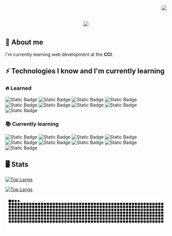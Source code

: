 <img align="right" src="https://komarev.com/ghpvc/?username=your-github-QuentinGra&color=red"/>

<h1 align="center">
    <img src="https://readme-typing-svg.herokuapp.com/?font=Righteous&size=35&center=true&vCenter=true&width=500&height=70&duration=4000&lines=Hi+There!+👋;+I'm+Quentin+Grange!;" />
</h1>

## 🌱 About me

I'm currently learning web development at the **CCI**.

## ⚡ Technologies I know and I'm currently learning

### 🔥 Learned
![Static Badge](https://img.shields.io/badge/Html-%23E34F26?style=flat&logo=html5&logoColor=%23E34F26&labelColor=grey&color=%23E34F26)
![Static Badge](https://img.shields.io/badge/Css-%231572B6?style=flat&logo=css3&logoColor=%231572B6&labelColor=grey&color=%231572B6)
![Static Badge](https://img.shields.io/badge/Sass-%23CC6699?style=flat&logo=sass&logoColor=%23CC6699&labelColor=grey)
![Static Badge](https://img.shields.io/badge/Tailwind-%2306B6D4?style=flat&logo=tailwindcss&logoColor=%2306B6D4&labelColor=grey)
![Static Badge](https://img.shields.io/badge/Javascript-%23F7DF1E?style=flat&logo=javascript&logoColor=%23F7DF1E&labelColor=grey)
![Static Badge](https://img.shields.io/badge/Php-%23777BB4?style=flat&logo=php&logoColor=%23777BB4&labelColor=grey)
![Static Badge](https://img.shields.io/badge/Mysql-%234479A1?style=flat&logo=mysql&logoColor=%234479A1&labelColor=grey)
![Static Badge](https://img.shields.io/badge/Npm-%23CB3837?style=flat&logo=npm&logoColor=%23CB3837&labelColor=grey)
![Static Badge](https://img.shields.io/badge/Git-%23F05032?style=flat&logo=git&logoColor=%23F05032&labelColor=grey)
### 📚 Currently learning
![Static Badge](https://img.shields.io/badge/Typescript-%233178C6?style=flat&logo=typescript&logoColor=%233178C6&labelColor=grey)
![Static Badge](https://img.shields.io/badge/Vue-%234FC08D?style=flat&logo=vuedotjs&logoColor=%234FC08D&labelColor=grey)
![Static Badge](https://img.shields.io/badge/Vite-46CFF?style=flat&logo=vite&logoColor=%23646CFF&labelColor=grey&color=646CFF)
![Static Badge](https://img.shields.io/badge/Symfony-%23000000?style=flat&logo=symfony&logoColor=%23000000&labelColor=grey&color=%23000000)
![Static Badge](https://img.shields.io/badge/Composer-%23885630?style=flat&logo=composer&logoColor=%23885630&labelColor=grey&color=%23885630)
![Static Badge](https://img.shields.io/badge/PostgreSQL-%234169E1?style=flat&logo=postgresql&logoColor=%234169E1&labelColor=grey&color=%234169E1)
![Static Badge](https://img.shields.io/badge/Yarn-%232C8EBB?style=flat&logo=yarn&logoColor=%232C8EBB&labelColor=grey&color=%232C8EBB)
![Static Badge](https://img.shields.io/badge/Bun-%23000000?style=flat&logo=bun&logoColor=%23000000&labelColor=grey)
![Static Badge](https://img.shields.io/badge/Docker-%232496ED?style=flat&logo=docker&logoColor=%232496ED&labelColor=grey)

## 🖥 Stats
<p align="left">
  <a href="https://github.com/QuentinGra/github-readme-stats">
    <img src="https://github-readme-stats.vercel.app/api/?username=QuentinGra&theme=kacho_ga&hide_border=true&count_private=true" alt="Top Langs" width="390"/>
  </a>
</p>
<p align="left">
  <a href="https://github.com/QuentinGra/github-readme-stats">
    <img src="https://github-readme-streak-stats.herokuapp.com/?user=QuentinGra&theme=kacho_ga&hide_border=true" alt="Top Langs" width="390"/>
  </a>
</p>

![Snake animation](https://raw.githubusercontent.com/QuentinGra/QuentinGra/output/github-contribution-grid-snake-dark.svg)

